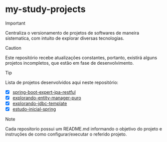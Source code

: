 # my-study-projects
>[!IMPORTANT]
>Centraliza o versionamento de projetos de softwares de maneira sistematica, com intuito de explorar diversas tecnologias.

>[!CAUTION]
>Este repositório recebe atualizações constantes, portanto, existirá alguns projetos incompletos, que estão em fase de desenvolvimento.

>[!TIP]
> Lista de projetos desenvolvidos aqui neste repositório:

  - [x] [spring-boot-expert-jpa-restful](spring-boot-expert-jpa-restful/README.md)
  - [x] [explorando-entity-manager-puro](explorando-entity-manager-puro/README.md)
  - [x] [explorando-jdbc-template](explorando-jdbc-template/README.md)
  - [x] [estudo-inicial-spring](estudo-inicial-spring/README.md)

> [!NOTE]
> Cada repositorio possui um README.md informando o objetivo do projeto e instruções de como configurar/executar o referido projeto.

